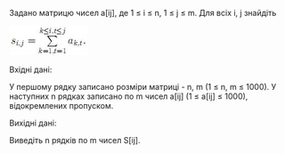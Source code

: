 Задано матрицю чисел a[ij], де 1 ≤ i ≤ n, 1 ≤ j ≤ m. Для всіх i, j знайдіть

![img.png](img.png)

Вхідні дані:

У першому рядку записано розміри матриці - n, m (1 ≤ n, m ≤ 1000). У наступних n рядках записано по m чисел a[ij] (1 ≤ a[ij] ≤ 1000), відокремлених пропуском.

Вихідні дані:

Виведіть n рядків по m чисел S[ij].